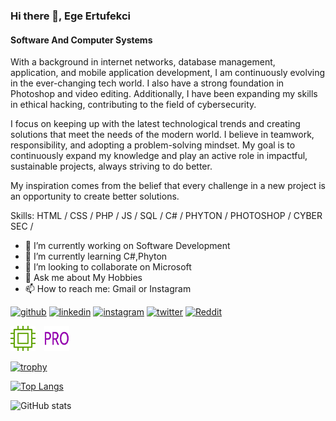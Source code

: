 ### Hi there 👋, Ege Ertufekci
#### Software And Computer Systems
With a background in internet networks, database management, application, and mobile application development, I am continuously evolving in the ever-changing tech world. I also have a strong foundation in Photoshop and video editing. Additionally, I have been expanding my skills in ethical hacking, contributing to the field of cybersecurity.

I focus on keeping up with the latest technological trends and creating solutions that meet the needs of the modern world. I believe in teamwork, responsibility, and adopting a problem-solving mindset.
My goal is to continuously expand my knowledge and play an active role in impactful, sustainable projects, always striving to do better.

My inspiration comes from the belief that every challenge in a new project is an opportunity to create better solutions.



Skills: HTML / CSS / PHP / JS / SQL / C# / PHYTON / PHOTOSHOP / CYBER SEC /

- 🔭 I’m currently working on Software Development 
- 🌱 I’m currently learning C#,Phyton 
- 👯 I’m looking to collaborate on Microsoft 
- 💬 Ask me about My Hobbies  
- 📫 How to reach me: Gmail or Instagram 


[<img src='https://cdn.jsdelivr.net/npm/simple-icons@3.0.1/icons/github.svg' alt='github' height='40'>](https://github.com/egeertufekci)  [<img src='https://cdn.jsdelivr.net/npm/simple-icons@3.0.1/icons/linkedin.svg' alt='linkedin' height='40'>](https://www.linkedin.com/in/egeertufekci/)  [<img src='https://cdn.jsdelivr.net/npm/simple-icons@3.0.1/icons/instagram.svg' alt='instagram' height='40'>](https://www.instagram.com/egeertufekci/)  [<img src='https://cdn.jsdelivr.net/npm/simple-icons@3.0.1/icons/twitter.svg' alt='twitter' height='40'>](https://twitter.com/egeertufekci)  [<img src='https://cdn.jsdelivr.net/npm/simple-icons@3.0.1/icons/reddit.svg' alt='Reddit' height='40'>](https://www.reddit.com/user/egeertufekci)  

<a href='https://docs.github.com/en/developers'><img src='https://raw.githubusercontent.com/acervenky/animated-github-badges/master/assets/devbadge.gif' width='40' height='40'></a> <a href='https://github.com/pricing'><img src='https://raw.githubusercontent.com/acervenky/animated-github-badges/master/assets/pro.gif' width='40' height='40'></a> 

[![trophy](https://github-profile-trophy.vercel.app/?username=egeertufekci)](https://github.com/ryo-ma/github-profile-trophy)

[![Top Langs](https://github-readme-stats.vercel.app/api/top-langs/?username=egeertufekci)](https://github.com/anuraghazra/github-readme-stats)

![GitHub stats](https://github-readme-stats.vercel.app/api?username=egeertufekci&show_icons=true)  


